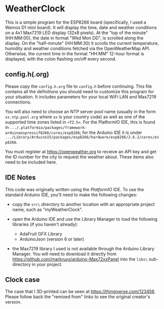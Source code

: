 # WeatherClock

This is a simple program for the ESP8266 board (specifically, I used a
Wemos D1 mini board). It will display the time, date and weather conditions
on a 4x1 Max7219 LED display (32x8 pixels). At the "top of the minute"
(HH:MM:00), the date in format "Wkd Mon DD", is scrolled along the display.
On the "half-minute" (HH:MM:30) it scrolls the current temperature, humidity
and weather conditions fetched via the OpenWeatherMap API. Otherwise, the
current time in the format "HH:MM" 12-hour format is displayed, with the
colon flashing on/off every second.

## config.h(.org)

Please copy the `config.h.org` file to `config.h` before continuing.
This file contains all the definitions you should need to
customize this program for your situation. It includes parameters for
your local WiFi LAN and Max7219 connections.

You will also need to choose an NTP server pool name (usually in the form
`xx.ntp.pool.org` where `xx` is your country code) as well as one of the
supported time zones listed in `<TZ.h>`. For the PlatformIO IDE, this is found
in `.../.platformio/packages/framework-arduinoespressif8266/cores/esp8266`; for
the Arduino IDE it is under `.../Library/Arduino15/packages/esp8266/hardware/esp8266/2.6.2/cores/esp8266`.

You must register at https://openweather.org to receive an API key
and get the ID number for the city to request the weather about. These items
also need to be included here.

## IDE Notes

This code was originally written using the *PlatformIO* IDE. To use the
standard Arduino IDE, you'll need to make the following changes:

- copy the `src\` directory to another location with an appropriate project
name, such as "myWeatherClock".
- open the Arduino IDE and use the Library Manager to load the following
libraries (if you haven't already):

  - AdaFruit GFX Library
  - ArduinoJson (version 6 or later)

- the Max7219 library I used is not available through the Arduino Library
Manager. You will need to download it directly from
https://github.com/markruys/arduino-Max72xxPanel
into the `libs\` sub-directory in your project.

## Clock case

The case that I 3D-printed can be seen at https://thingiverse.com/123456.
Please follow back the "remixed from" links to see the original
creator's version.